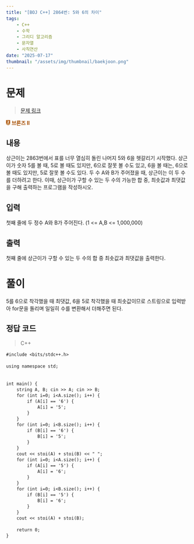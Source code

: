 ```yaml
---
title: "[BOJ C++] 2864번: 5와 6의 차이"
tags:
    - C++
    - 수학
    - 그리디 알고리즘
    - 문자열
    - 사칙연산
date: "2025-07-17"
thumbnail: "/assets/img/thumbnail/baekjoon.png"
---
```


# 문제  
> [문제 링크](https://www.acmicpc.net/problem/2864)  
<span style="display: inline-flex; align-items: center;">
  <img src="/img/tier/bronze2.png" alt="Bronze II" style="height:1em; width:auto; margin-right:4px;">
  <span style="color:#A64F03; font-weight:bold;">브론즈 II</span>
</span>

## 내용
상근이는 2863번에서 표를 너무 열심히 돌린 나머지 5와 6을 헷갈리기 시작했다.
상근이가 숫자 5를 볼 때, 5로 볼 때도 있지만, 6으로 잘못 볼 수도 있고, 6을 볼 때는, 6으로 볼 때도 있지만, 5로 잘못 볼 수도 있다.
두 수 A와 B가 주어졌을 때, 상근이는 이 두 수를 더하려고 한다. 이때, 상근이가 구할 수 있는 두 수의 가능한 합 중, 최솟값과 최댓값을 구해 출력하는 프로그램을 작성하시오.

## 입력
첫째 줄에 두 정수 A와 B가 주어진다. (1 <= A,B <= 1,000,000)

## 출력
첫째 줄에 상근이가 구할 수 있는 두 수의 합 중 최솟값과 최댓값을 출력한다.

# 풀이
5를 6으로 착각했을 때 최댓값, 6을 5로 착각했을 때 최솟값이므로 스트링으로 입력받아 for문을 돌리며 일일히 수를 변환해서 더해주면 된다.

## 정답 코드
> C++

```
#include <bits/stdc++.h>

using namespace std;


int main() {
    string A, B; cin >> A; cin >> B;
    for (int i=0; i<A.size(); i++) {
        if (A[i] == '6') {
            A[i] = '5';
        }
    }
    for (int i=0; i<B.size(); i++) {
        if (B[i] == '6') {
            B[i] = '5';
        }
    }
    cout << stoi(A) + stoi(B) << " ";
    for (int i=0; i<A.size(); i++) {
        if (A[i] == '5') {
            A[i] = '6';
        }
    }
    for (int i=0; i<B.size(); i++) {
        if (B[i] == '5') {
            B[i] = '6';
        }
    }
    cout << stoi(A) + stoi(B);

    return 0;
}
```